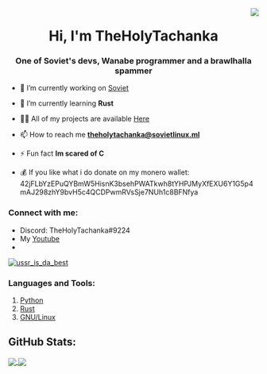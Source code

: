 <img align='right' src="https://media3.giphy.com/media/KWcGnX2iz0G1fMMHrO/giphy.gif?ct=g">
<h1 align="center">Hi, I'm TheHolyTachanka</h1>
<h3 align="center">One of Soviet's devs, Wanabe programmer and a brawlhalla spammer</h3>



- 🔭 I’m currently working on [Soviet](https://github.com/Soviet-Linux)

- 🌱 I’m currently learning **Rust**

- 👨‍💻 All of my projects are available [Here](https://github.com/TheHolyTachanka?tab=repositories)

- 📫 How to reach me **theholytachanka@sovietlinux.ml**

- ⚡ Fun fact **Im scared of C**

- :moneybag: If you like what i do donate on my monero wallet: 42jFLbYzEPuQYBmW5HisnK3bsehPWATkwh8tYHPJMyXfEXU6Y1G5p4mAJ298zhY9bvH5c4QCDPwmRVsSje7NUh1c8BFNfya



<h3 align="left">Connect with me:</h3>

- Discord: TheHolyTachanka#9224
- My [Youtube](https://www.youtube.com/channel/UCKpJJJkfKNBb1Pt-omzaQqg)
- 
  

<p align="left"> <a href="https://twitter.com/ussr_is_da_best" target="blank"><img src="https://img.shields.io/twitter/follow/ussr_is_da_best?logo=twitter&style=for-the-badge" alt="ussr_is_da_best" /></a> </p>


<h3 align="left">Languages and Tools:</h3>

1. [Python](https://www.python.org/)
3. [Rust](https://www.rust-lang.org/)
4. [GNU/Linux](https://www.linux.org/)

## GitHub Stats:


<a href="https://github.com/loTus04">
  <img align="center" src="https://github-readme-stats.vercel.app/api/top-langs/?username=TheHolyTachanka&bg_color=333333&text_color=fff99a" />
</a>

<a href="https://github.com/loTus04">
  <img align="center" src="https://github-readme-stats.vercel.app/api?username=TheHolyTachanka&line_height=27&bg_color=333333&&text_color=fff99a&"  />
</a> 
